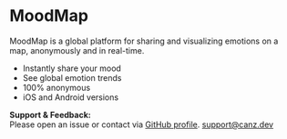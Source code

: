 # MoodMap

MoodMap is a global platform for sharing and visualizing emotions on a map, anonymously and in real-time.

- Instantly share your mood
- See global emotion trends
- 100% anonymous
- iOS and Android versions

**Support & Feedback:**  
Please open an issue or contact via [GitHub profile](https://github.com/zcanzu).
support@canz.dev
